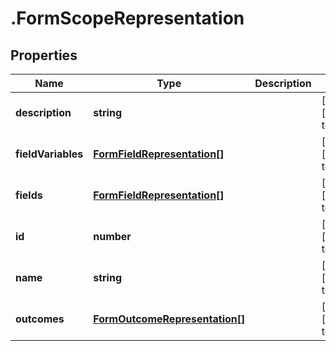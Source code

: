 # .FormScopeRepresentation

## Properties
Name | Type | Description | Notes
------------ | ------------- | ------------- | -------------
**description** | **string** |  | [optional] [default to null]
**fieldVariables** | [**FormFieldRepresentation[]**](FormFieldRepresentation.md) |  | [optional] [default to null]
**fields** | [**FormFieldRepresentation[]**](FormFieldRepresentation.md) |  | [optional] [default to null]
**id** | **number** |  | [optional] [default to null]
**name** | **string** |  | [optional] [default to null]
**outcomes** | [**FormOutcomeRepresentation[]**](FormOutcomeRepresentation.md) |  | [optional] [default to null]


